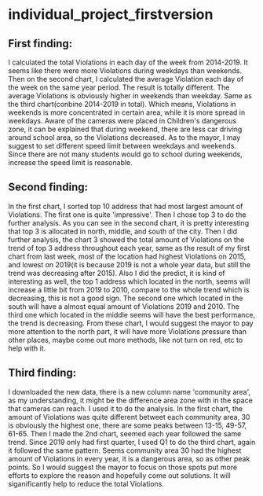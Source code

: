 # individual_project_firstversion

## First finding:
   I calculated the total Violations in each day of the week from 2014-2019. It seems like there were more Violations during 
   weekdays than weekends. Then on the second chart, I calculated the average Violation each day of the week on the same year 
   period. The result is totally different. The average Violations is obviously higher in weekends than weekday. Same as the 
   third chart(conbine 2014-2019 in total). Which means, Violations in weekends is more concentrated in certain area, while it 
   is more spread in weekdays. Aware of the cameras were placed in Children's dangerous zone, it can be explained that during 
   weekend, there are less car driving around school area, so the Violations decreased. As to the mayor, I may suggest to set 
   different speed limit between weekdays and weekends. Since there are not many students would go to school during weekends, 
   increase the speed limit is reasonable.
   
## Second finding:
   In the first chart, I sorted top 10 address that had most largest amount of Violations. The first one is quite 'impressive'.
   Then I chose top 3 to do the further analysis. As you can see in the second chart, it is pretty interesting that top 3 is 
   allocated in north, middle, and south of the city. Then I did further analysis, the chart 3 showed the total amount of 
   Violations on the trend of top 3 address throughout each year, same as the result of my first chart from last week, most of 
   the location had highest Violations on 2015, and lowest on 2019(it is because 2019 is not a whole year data, but still the 
   trend was decreasing after 2015). Also I did the predict, it is kind of interesting as well, the top 1 address which located
   in the north, seems will increase a little bit from 2019 to 2010, compare to the whole trend which is decreasing, this is 
   not a good sign. The second one which located in the south will have a almost equal amount of Violations 2019 and 2010. The 
   third one which located in the middle seems will have the best performance, the trend is decreasing. From these chart, I 
   would suggest the mayor to pay more attention to the north part, it will have more Violations pressure than other places, 
   maybe come out more methods, like not turn on red, etc to help with it.
   
## Third finding:
   I downloaded the new data, there is a new column name 'community area', as my understanding, it might be the difference area
   zone with in the space that cameras can reach. I used it to do the analysis. In the first chart, the amount of Violations 
   was quite different betweet each community area, 30 is obviously the highest one, there are some peaks between 13-15, 49-57, 
   61-65. Then I made the 2nd chart, seemed each year followed the same trend. Since 2019 only had first quarter, I used Q1 to 
   do the third chart, again it followed the same pattern. Seems community area 30 had the highest amount of Violations in every
   year, it is a dangerous area, so as other peak points. So I would suggest the mayor to focus on those spots put more efforts 
   to explore the reason and hopefully come out solutions. It will siganificantly help to reduce the total Violations.
